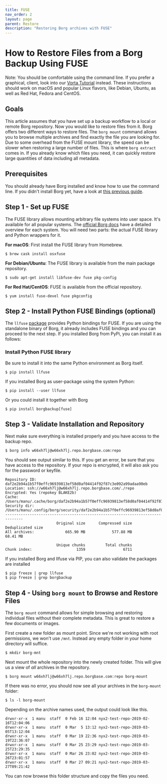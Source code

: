 ```yaml
---
title: FUSE
nav_order: 2
layout: page
parent: Restore
description: "Restoring Borg archives with FUSE"
---
```


# How to Restore Files from a Borg Backup Using FUSE

Note: You should be comfortable using the command line. If you prefer a graphical, client, look into our [Vorta Tutorial](/macos/how-to-backup-your-mac-using-the-vorta-backup-gui/) instead. These instructions should work on macOS and popular Linux flavors, like Debian, Ubuntu, as well as Red Hat, Fedora and CentOS.

## Goals
This article assumes that you have set up a backup workflow to a local or remote Borg repository. Now you would like to restore files from it. Borg offers two different ways to restore files. The `borg mount` command allows you to browse multiple archives and find exactly the file you are looking for. Due to some overhead from the FUSE mount library, the speed can be slower when restoring a large number of files. This is where `borg extract` comes in. If you already know which files you need, it can quickly restore large quantities of data including all metadata.

## Prerequisites
You should already have Borg installed and know how to use the command line. If you didn't install Borg yet, have a look at [this previous guide](https://docs.borgbase.com/linux/setup-borg-command-line/).

## Step 1 - Set up FUSE
The FUSE library allows mounting arbitrary file systems into user space. It's available for all popular systems. The [official Borg docs](https://borgbackup.readthedocs.io/en/stable/installation.html) have a detailed overview for each system. You will need two parts: the actual FUSE library and Python wrappers for it.

**For macOS**: First install the FUSE library from Homebrew.

```
$ brew cask install osxfuse
```

**For Debian/Ubuntu**: The FUSE library is available from the main package repository.

```
$ sudo apt-get install libfuse-dev fuse pkg-config
```

**For Red Hat/CentOS**: FUSE is available from the official repository.
```
$ yum install fuse-devel fuse pkgconfig
```

## Step 2 - Install Python FUSE Bindings (optional)
The `llfuse` [package](https://pypi.org/project/llfuse/) provides Python bindings for FUSE. If you are using the standalone binary of Borg, it already includes FUSE bindings and you can proceed to the next step. If you installed Borg from PyPi, you can install it as follows:

### Install Python FUSE library
Be sure to install it into the same Python environment as Borg itself.

```
$ pip install llfuse
```

If you installed Borg as user-package using the system Python:

```
$ pip install --user llfuse
```

Or you could install it together with Borg

```
$ pip install borgbackup[fuse]
```

## Step 3 - Validate Installation and Repository
Next make sure everything is installed properly and you have access to the backup repo.

```
$ borg info w66xh7lj@w66xh7lj.repo.borgbase.com:repo
```

You should see output similar to this. If you get an error, be sure that you have access to the repository. If your repo is encrypted, it will also ask you for the password or keyfile.


```
Repository ID: daf2e2b94a1b57f0effc96939813ef58d0af04414f92f87c3e092a99adaa90eb
Location: ssh://w66xh7lj@w66xh7lj.repo.borgbase.com/./repo
Encrypted: Yes (repokey BLAKE2b)
Cache: /Users/manu/.cache/borg/daf2e2b94a1b57f0effc96939813ef58d0af04414f92f87c3e092a99adaa90eb
Security dir: /Users/manu/.config/borg/security/daf2e2b94a1b57f0effc96939813ef58d0af04414f92f87c3e092a99adaa90eb
------------------------------------------------------------------------------
                       Original size      Compressed size    Deduplicated size
All archives:              665.90 MB            577.88 MB             68.41 MB

                       Unique chunks         Total chunks
Chunk index:                    1359                 6711
```

If you installed Borg and llfuse via PIP, you can also validate the packages are installed

```
$ pip freeze | grep llfuse
$ pip freeze | grep borgbackup
```

## Step 4 - Using `borg mount` to Browse and Restore Files
The `borg mount` command allows for simple browsing and restoring individual files without their complete metadata. This is great to restore a few documents or images.

First create a new folder as mount point. Since we're not working with root permissions, we won't use `/mnt`. Instead any empty folder in your home directory will suffice.

```
$ mkdir borg-mnt
```

Next mount the whole repository into the newly created folder. This will give us a view of *all* archives in the repository.

```
$ borg mount w66xh7lj@w66xh7lj.repo.borgbase.com:repo borg-mount
```

If there was no error, you should now see all your archives in the `borg-mount` folder:

```
$ ls -l borg-mount
```

Depending on the archive names used, the output could look like this.

```
drwxr-xr-x  1 manu  staff  0 Feb 16 12:04 nyx2-test-repo-2019-02-16T12:04:06
drwxr-xr-x  1 manu  staff  0 Mar  5 13:12 nyx2-test-repo-2019-03-05T13:12:04
drwxr-xr-x  1 manu  staff  0 Mar 19 22:36 nyx2-test-repo-2019-03-19T22:36:07
drwxr-xr-x  1 manu  staff  0 Mar 25 23:29 nyx2-test-repo-2019-03-25T23:29:35
drwxr-xr-x  1 manu  staff  0 Mar 26 23:02 nyx2-test-repo-2019-03-26T23:01:57
drwxr-xr-x  1 manu  staff  0 Mar 27 09:21 nyx2-test-repo-2019-03-27T09:21:42
```

You can now browse this folder structure and copy the files you need.
